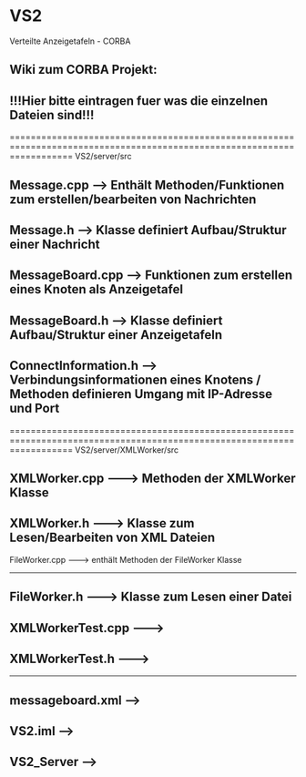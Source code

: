 # VS2
Verteilte Anzeigetafeln - CORBA

Wiki zum CORBA Projekt:
------------------------------------------------------------------------------------------------------------------------
!!!Hier bitte eintragen fuer was die einzelnen Dateien sind!!!
------------------------------------------------------------------------------------------------------------------------

========================================================================================================================
VS2/server/src

Message.cpp --> Enthält Methoden/Funktionen zum erstellen/bearbeiten von Nachrichten
------------------------------------------------------------------------------------------------------------------------

Message.h --> Klasse definiert Aufbau/Struktur einer Nachricht
------------------------------------------------------------------------------------------------------------------------

MessageBoard.cpp --> Funktionen zum erstellen eines Knoten als Anzeigetafel
------------------------------------------------------------------------------------------------------------------------

MessageBoard.h --> Klasse definiert Aufbau/Struktur einer Anzeigetafeln
------------------------------------------------------------------------------------------------------------------------

ConnectInformation.h --> Verbindungsinformationen eines Knotens / Methoden definieren Umgang mit IP-Adresse und Port
------------------------------------------------------------------------------------------------------------------------

========================================================================================================================
VS2/server/XMLWorker/src

XMLWorker.cpp ---> Methoden der XMLWorker Klasse
------------------------------------------------------------------------------------------------------------------------

XMLWorker.h ---> Klasse zum Lesen/Bearbeiten von XML Dateien
------------------------------------------------------------------------------------------------------------------------

FileWorker.cpp ---> enthält Methoden der FileWorker Klasse

------------------------------------------------------------------------------------------------------------------------

FileWorker.h ---> Klasse zum Lesen einer Datei
------------------------------------------------------------------------------------------------------------------------

XMLWorkerTest.cpp --->
------------------------------------------------------------------------------------------------------------------------

XMLWorkerTest.h --->
------------------------------------------------------------------------------------------------------------------------





------------------------------------------------------------------------------------------------------------------------

messageboard.xml
-->
------------------------------------------------------------------------------------------------------------------------

VS2.iml
-->
------------------------------------------------------------------------------------------------------------------------

VS2_Server
-->
------------------------------------------------------------------------------------------------------------------------
